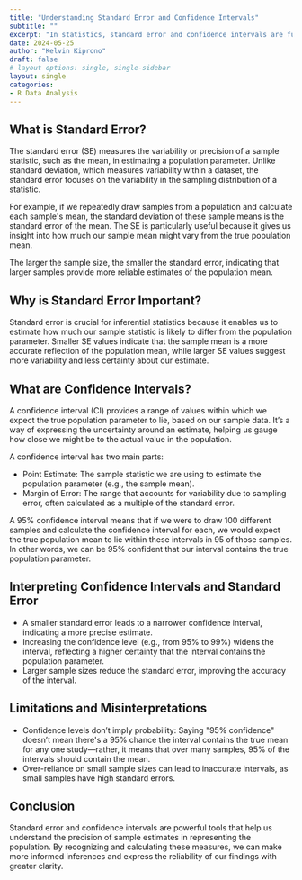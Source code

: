 ```yaml
---
title: "Understanding Standard Error and Confidence Intervals"
subtitle: ""
excerpt: "In statistics, standard error and confidence intervals are fundamental concepts that help us draw conclusions about population parameters based on sample data. These tools are essential for estimating population means, proportions, and other characteristics in a way that reflects the uncertainty inherent in working with samples. Let’s dive into what these concepts mean and how they are used."
date: 2024-05-25
author: "Kelvin Kiprono"
draft: false
# layout options: single, single-sidebar
layout: single
categories:
- R Data Analysis
---
```




## What is Standard Error?

The standard error (SE) measures the variability or precision of a sample statistic, such as the mean, in estimating a population parameter. Unlike standard deviation, which measures variability within a dataset, the standard error focuses on the variability in the sampling distribution of a statistic.

For example, if we repeatedly draw samples from a population and calculate each sample's mean, the standard deviation of these sample means is the standard error of the mean. The SE is particularly useful because it gives us insight into how much our sample mean might vary from the true population mean.

The larger the sample size, the smaller the standard error, indicating that larger samples provide more reliable estimates of the population mean.

## Why is Standard Error Important?

Standard error is crucial for inferential statistics because it enables us to estimate how much our sample statistic is likely to differ from the population parameter. Smaller SE values indicate that the sample mean is a more accurate reflection of the population mean, while larger SE values suggest more variability and less certainty about our estimate.

## What are Confidence Intervals?
A confidence interval (CI) provides a range of values within which we expect the true population parameter to lie, based on our sample data. It’s a way of expressing the uncertainty around an estimate, helping us gauge how close we might be to the actual value in the population.

A confidence interval has two main parts:

- Point Estimate: The sample statistic we are using to estimate the population parameter (e.g., the sample mean).
- Margin of Error: The range that accounts for variability due to sampling error, often calculated as a multiple of the standard error.

A 95% confidence interval means that if we were to draw 100 different samples and calculate the confidence interval for each, we would expect the true population mean to lie within these intervals in 95 of those samples. In other words, we can be 95% confident that our interval contains the true population parameter.

## Interpreting Confidence Intervals and Standard Error

- A smaller standard error leads to a narrower confidence interval, indicating a more precise estimate.
- Increasing the confidence level (e.g., from 95% to 99%) widens the interval, reflecting a higher certainty that the interval contains the population parameter.
- Larger sample sizes reduce the standard error, improving the accuracy of the interval.

## Limitations and Misinterpretations

- Confidence levels don’t imply probability: Saying "95% confidence" doesn’t mean there's a 95% chance the interval contains the true mean for any one study—rather, it means that over many samples, 95% of the intervals should contain the mean.
- Over-reliance on small sample sizes can lead to inaccurate intervals, as small samples have high standard errors.

## Conclusion

Standard error and confidence intervals are powerful tools that help us understand the precision of sample estimates in representing the population. By recognizing and calculating these measures, we can make more informed inferences and express the reliability of our findings with greater clarity.
